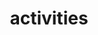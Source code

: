 ---
layout: page
title: activities
nav: true
nav_order: 3
dropdown: true
children:
    - title: reading group
      permalink: /reading/
    - title: divider
    - title: photo album
      permalink: /album/
---